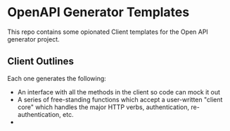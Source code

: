 # OpenAPI Generator Templates

This repo contains some opionated Client templates for the Open API generator project.

## Client Outlines

Each one generates the following:

* An interface with all the methods in the client so code can mock it out
* A series of free-standing functions which accept a user-written "client core" which handles the major HTTP verbs, authentication, re-authentication, etc.
*


